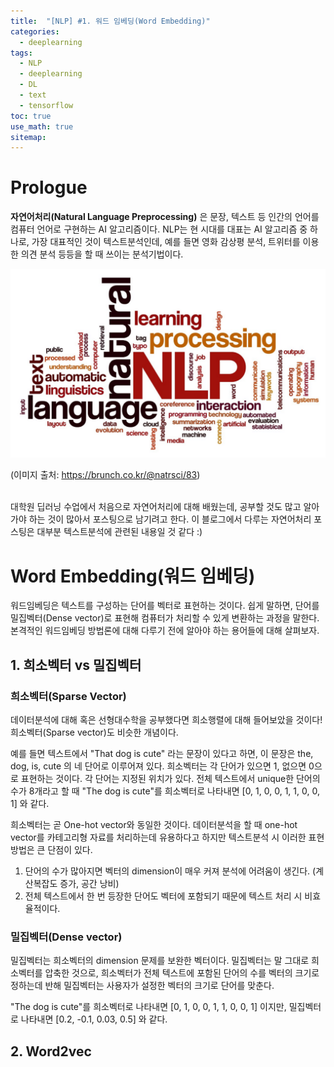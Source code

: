 ```yaml
---
title:  "[NLP] #1. 워드 임베딩(Word Embedding)"
categories:
  - deeplearning
tags:
  - NLP
  - deeplearning
  - DL
  - text
  - tensorflow
toc: true
use_math: true
sitemap: 
---
```


# Prologue
**자연어처리(Natural Language Preprocessing)** 은 문장, 텍스트 등 인간의 언어를 컴퓨터 언어로 구현하는 AI 알고리즘이다. NLP는 현 시대를 대표는 AI 알고리즘 중 하나로, 가장 대표적인 것이 텍스트분석인데, 예를 들면 영화 감상평 분석, 
트위터를 이용한 의견 분석 등등을 할 때 쓰이는 분석기법이다. 

![pic](/assets/nlp.PNG)

(이미지 출처: <https://brunch.co.kr/@natrsci/83>)

<br>
대학원 딥러닝 수업에서 처음으로 자연어처리에 대해 배웠는데, 공부할 것도 많고 알아가야 하는 것이 많아서 포스팅으로 남기려고 한다. 이 블로그에서 다루는 자연어처리 포스팅은 대부분 텍스트분석에 관련된 내용일 것 같다 :) 
<br>

# Word Embedding(워드 임베딩)
워드임베딩은 텍스트를 구성하는 단어를 벡터로 표현하는 것이다. 쉽게 말하면, 단어를 밀집벡터(Dense vector)로 표현해 컴퓨터가 처리할 수 있게 변환하는 과정을 말한다. 본격적인 워드임베딩 방법론에 대해 다루기 전에 알아야 하는 용어들에 대해 살펴보자.
<br>


## 1. 희소벡터 vs 밀집벡터
### 희소벡터(Sparse Vector)
데이터분석에 대해 혹은 선형대수학을 공부했다면 희소행렬에 대해 들어보았을 것이다! 희소벡터(Sparse vector)도 비슷한 개념이다. 

예를 들면 텍스트에서 "That dog is cute" 라는 문장이 있다고 하면, 이 문장은 the, dog, is, cute 의 네 단어로 이루어져 있다. 희소벡터는 각 단어가 있으면 1, 없으면 0으로 표현하는 것이다. 
각 단어는 지정된 위치가 있다. 전체 텍스트에서 unique한 단어의 수가 8개라고 할 때 "The dog is cute"를 희소벡터로 나타내면 [0, 1, 0, 0, 1, 1, 0, 0, 1] 와 같다.

희소벡터는 곧 One-hot vector와 동일한 것이다. 데이터분석을 할 때 one-hot vector를 카테고리형 자료를 처리하는데 유용하다고 하지만 텍스트분석 시 이러한 표현 방법은 큰 단점이 있다.
 1. 단어의 수가 많아지면 벡터의 dimension이 매우 커져 분석에 어려움이 생긴다. (계산복잡도 증가, 공간 낭비)
 2. 전체 텍스트에서 한 번 등장한 단어도 벡터에 포함되기 때문에 텍스트 처리 시 비효율적이다.


### 밀집벡터(Dense vector)
밀집벡터는 희소벡터의 dimension 문제를 보완한 벡터이다. 밀집벡터는 말 그대로 희소벡터를 압축한 것으로, 희소벡터가 전체 텍스트에 포함된 단어의 수를 벡터의 크기로 정하는데 반해 밀집벡터는 사용자가 설정한 벡터의 크기로 단어를 맞춘다.

"The dog is cute"를 희소벡터로 나타내면 [0, 1, 0, 0, 1, 1, 0, 0, 1] 이지만, 밀집벡터로 나타내면 [0.2, -0.1, 0.03, 0.5] 와 같다.


## 2. Word2vec
